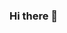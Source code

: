 ### Hi there 👋

<!--
**inductor69/inductor69** is a ✨ _special_ ✨ repository because its `README.md` (this file) appears on your GitHub profile.

1st Year Undergraduate at IIT Delhi 🔭 pursuing a Major degree in Production and Industrial Engineering in the Mechanical department.🌱
My main tech stack is Native Android Development, Flutter Framework, TypeScript, NodeJS, MongoDB, Firebase, GraphQL, and ReactJS.👯
I'm in the early days of my journey to become a successful entrepreneur and Java and Python are my go-to for building everything, ⚡ but I really like JS and it dominates most of my daily work now. 💬📫
